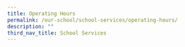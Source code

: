 ```yaml
---
title: Operating Hours
permalink: /our-school/school-services/operating-hours/
description: ""
third_nav_title: School Services
---
```

